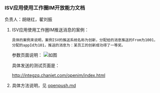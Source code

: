 ### ISV应用使用工作圈IM开放能力文档
负责人：胡继红，翟刘振

1.  ISV应用使用工作圈IM推送消息的案例：  
	
	    具体的案例来说明，案例ISV的推送系统名称为创新，分配给的消息推送的From为1001，分配的appId为101，推送的消息为：某员工的创新成功得了一等奖。
	 参数页面说明：
	 ![如图](http://gitlab.rd.chanjet.com/gongzuoquan/isv-dev-doc/raw/master/im/d8a77ab8-f9bb-4b1a-9a81-ad8297b2031f.png)
    
	具体发送的测试页面是： 
	
    http://integzq.chanjet.com/openim/index.html 
	    
   
   
2.  具体方法说明，见 [openpush.md](./im/openpush.md)